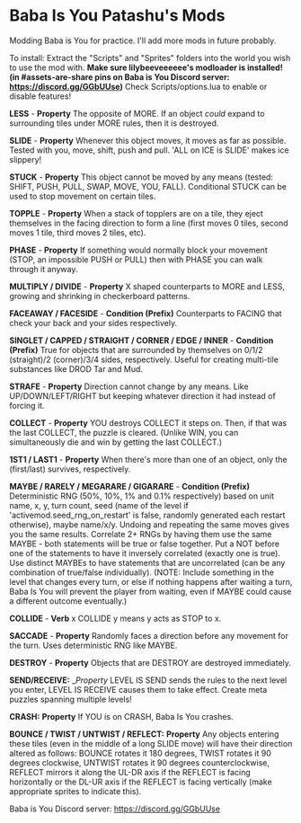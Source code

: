 # Baba Is You Patashu's Mods

Modding Baba is You for practice. I'll add more mods in future probably.

To install: Extract the "Scripts" and "Sprites" folders into the world you wish to use the mod with. **Make sure lilybeeveeeeee's modloader is installed! (in #assets-are-share pins on Baba is You Discord server: https://discord.gg/GGbUUse)** Check Scripts/options.lua to enable or disable features!

**LESS** - __Property__ The opposite of MORE. If an object *could* expand to surrounding tiles under MORE rules, then it is destroyed.

**SLIDE** - __Property__ Whenever this object moves, it moves as far as possible. Tested with you, move, shift, push and pull. 'ALL on ICE is SLIDE'  makes ice slippery!

**STUCK** - __Property__ This object cannot be moved by any means (tested: SHIFT, PUSH, PULL, SWAP, MOVE, YOU, FALL). Conditional STUCK can be used to stop movement on certain tiles.

**TOPPLE** - __Property__ When a stack of topplers are on a tile, they eject themselves in the facing direction to form a line (first moves 0 tiles, second moves 1 tile, third moves 2 tiles, etc).

**PHASE** - __Property__ If something would normally block your movement (STOP, an impossible PUSH or PULL) then with PHASE you can walk through it anyway.

**MULTIPLY / DIVIDE** - __Property__ X shaped counterparts to MORE and LESS, growing and shrinking in checkerboard patterns.

**FACEAWAY / FACESIDE** - __Condition (Prefix)__ Counterparts to FACING that check your back and your sides respectively.

**SINGLET / CAPPED / STRAIGHT / CORNER / EDGE / INNER** - __Condition (Prefix)__ True for objects that are surrounded by themselves on 0/1/2 (straight)/2 (corner)/3/4 sides, respectively. Useful for creating multi-tile substances like DROD Tar and Mud.

**STRAFE** - __Property__ Direction cannot change by any means. Like UP/DOWN/LEFT/RIGHT but keeping whatever direction it had instead of forcing it.

**COLLECT** - __Property__ YOU destroys COLLECT it steps on. Then, if that was the last COLLECT, the puzzle is cleared. (Unlike WIN, you can simultaneously die and win by getting the last COLLECT.)

**1ST1 / LAST1** - __Property__ When there's more than one of an object, only the (first/last) survives, respectively.

**MAYBE / RARELY / MEGARARE / GIGARARE** - __Condition (Prefix)__ Deterministic RNG (50%, 10%, 1% and 0.1% respectively) based on unit name, x, y, turn count, seed (name of the level if 'activemod.seed_rng_on_restart' is false, randomly generated each restart otherwise), maybe name/x/y. Undoing and repeating the same moves gives you the same results. Correlate 2+ RNGs by having them use the same MAYBE - both statements will be true or false together. Put a NOT before one of the statements to have it inversely correlated (exactly one is true). Use distinct MAYBEs to have statements that are uncorrelated (can be any combination of true/false individually). (NOTE: Include something in the level that changes every turn, or else if nothing happens after waiting a turn, Baba Is You will prevent the player from waiting, even if MAYBE could cause a different outcome eventually.)

**COLLIDE** - __Verb__ x COLLIDE y means y acts as STOP to x.

**SACCADE** - __Property__ Randomly faces a direction before any movement for the turn. Uses deterministic RNG like MAYBE.

**DESTROY** - __Property__ Objects that are DESTROY are destroyed immediately.

**SEND/RECEIVE:** __Property_ LEVEL IS SEND sends the rules to the next level you enter, LEVEL IS RECEIVE causes them to take effect. Create meta puzzles spanning multiple levels!

**CRASH:** __Property__ If YOU is on CRASH, Baba Is You crashes.

**BOUNCE / TWIST / UNTWIST / REFLECT:** __Property__ Any objects entering these tiles (even in the middle of a long SLIDE move) will have their direction altered as follows: BOUNCE rotates it 180 degrees, TWIST rotates it 90 degrees clockwise, UNTWIST rotates it 90 degrees counterclockwise, REFLECT mirrors it along the UL-DR axis if the REFLECT is facing horizontally or the DL-UR axis if the REFLECT is facing vertically (make appropriate sprites to indicate this).

Baba is You Discord server: https://discord.gg/GGbUUse
